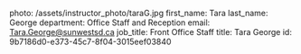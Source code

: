 photo: /assets/instructor_photo/taraG.jpg
first_name: Tara
last_name: George
department: Office Staff and Reception
email: Tara.George@sunwestsd.ca
job_title: Front Office Staff
title: Tara George
id: 9b7186d0-e373-45c7-8f04-3015eef03840
